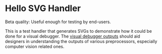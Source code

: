 # Hello SVG Handler

Beta quality: Useful enough for testing by end-users.

This is a test handler that generates SVGs to demonstrate how it could be done for a visual debugger.
The [visual debugger outputs](https://github.com/Shared-Reality-Lab/IMAGE-server/issues/117) should aid
designers in understanding the outputs of various preprocessors, especially computer vision related ones.
